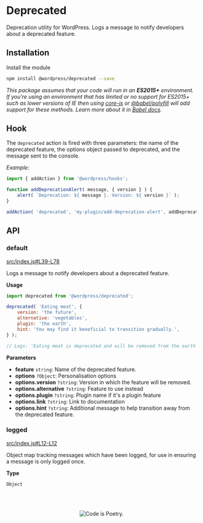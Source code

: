# Deprecated

Deprecation utility for WordPress. Logs a message to notify developers about a deprecated feature.

## Installation

Install the module

```bash
npm install @wordpress/deprecated --save
```

_This package assumes that your code will run in an **ES2015+** environment. If you're using an environment that has limited or no support for ES2015+ such as lower versions of IE then using [core-js](https://github.com/zloirock/core-js) or [@babel/polyfill](https://babeljs.io/docs/en/next/babel-polyfill) will add support for these methods. Learn more about it in [Babel docs](https://babeljs.io/docs/en/next/caveats)._

## Hook

The `deprecated` action is fired with three parameters: the name of the deprecated feature, the options object passed to deprecated, and the message sent to the console.

_Example:_

```js
import { addAction } from '@wordpress/hooks';

function addDeprecationAlert( message, { version } ) {
	alert( `Deprecation: ${ message }. Version: ${ version }` );	
}

addAction( 'deprecated', 'my-plugin/add-deprecation-alert', addDeprecationAlert );
```

## API

<!-- START TOKEN(Autogenerated API docs) -->

### default

[src/index.js#L39-L78](src/index.js#L39-L78)

Logs a message to notify developers about a deprecated feature.

**Usage**

```js
import deprecated from '@wordpress/deprecated';

deprecated( 'Eating meat', {
	version: 'the future',
	alternative: 'vegetables',
	plugin: 'the earth',
	hint: 'You may find it beneficial to transition gradually.',
} );

// Logs: 'Eating meat is deprecated and will be removed from the earth in the future. Please use vegetables instead. Note: You may find it beneficial to transition gradually.'
```

**Parameters**

-   **feature** `string`: Name of the deprecated feature.
-   **options** `?Object`: Personalisation options
-   **options.version** `?string`: Version in which the feature will be removed.
-   **options.alternative** `?string`: Feature to use instead
-   **options.plugin** `?string`: Plugin name if it's a plugin feature
-   **options.link** `?string`: Link to documentation
-   **options.hint** `?string`: Additional message to help transition away from the deprecated feature.

### logged

[src/index.js#L12-L12](src/index.js#L12-L12)

Object map tracking messages which have been logged, for use in ensuring a
message is only logged once.

**Type**

`Object` 


<!-- END TOKEN(Autogenerated API docs) -->

<br/><br/><p align="center"><img src="https://s.w.org/style/images/codeispoetry.png?1" alt="Code is Poetry." /></p>
